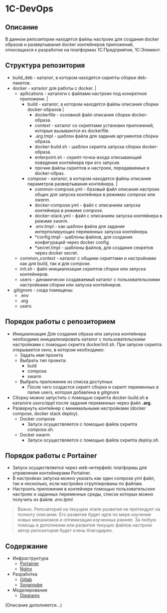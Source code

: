 # 1C-DevOps

## Описание

В данном репозитории находятся файлы настроек для создания docker образов и развертывания docker контейнеров приложений, относящихся к разработке на платформах 1С:Предприятие, 1С:Элемент.

## Структура репозитория

- build_deb - каталог, в котором находятся скрипты сборки deb-пакетов.
- docker - каталог для работы с docker.
  |
  - apllications - каталоги с файлами настроек под конкретное приложени.
    |
    - build - каталог, в котором находятся файлы описания сборки docker-образов
      |
      - dockerfile - основной файл описания сборки docker-образа.
      - context - каталог со скриптами установки приложений, которые вызываются из dockerfile.
      - .arg.tmpl - шаблон файла для задания аргументов сборки образа.
      - docker-build.sh - шаблон скрипта запуска сборки docker-образа.
      - enterpoint.sh - скрипт-точка-входа описывающий поведение контейнерв при его запуске.
      - прочие файлы скриптов и настроек, передаваемые в docker-образ.
    - compose - каталог, в котором находятся файлы описания параметров развертывания контейнера.
      |
      - common-compose.yml - базовый файл описания настроек общих для запуска контейнера в режимах *compose* или *swarm*.
      - docker-compose.yml - файл с описанием запуска контейнера в режиме *compose*.
      - docker-stack.yml - файл с описанием запуска контейнера в режиме *swarm*.
      - .env.tmpl - как шаблон файла для задания интерполирующих переменных запуска контейнера.
      - *config.tmpl - шаблоны файлов, для создания конфигураций через docker config.
      - *secret.tmpl - шаблоны файлов, для создания секретов через docker secret.
  - common_context - каталог с общими скриптами и настройками как для build, так и для compose.
  - init.sh - файл инициализации скриптов сборки или запуска контейнеров.
  - users - динамически создаваемый каталог с пользовательскими настройками сборки или запуска контейнеров.
- .gitignore - сюда помещены:
  - .env
  - .arg
  - users

## Порядок работы с репозиторием

- Инициализация
  Для создания образа или запуска контейнера необходимо инициализировать каталог с пользовательскими настройками с помощью скрипта docker/init.sh.
  При запуске скрипта открывается окно, в котором необходимо:
  - Задать имя проекта
  - Выбрать тип проекта:
    - buld
    - compose
    - swarm
  - Выбрать приложение из списка доступных
    - После чего создастся скрипт сборки и скрипт переменных в папке users, которая добавлена в *gitignore*
- Сборку можно запустить с помощью скрипта docker-build.sh в каталоге *users/appl* после задания переменных через файл **.arg**.
- Развернуть контейнер с минимальными настройками (docker compose, docker stack deploy).
  - Docker compose
    - Запуск осуществляется с помощью файла скрипта *compose.sh*.
  - Docker swarm
    - Запуск осуществляется с помощью файла скрипта *deploy.sh*.

## Порядок работы с Portainer

- Запуск осуществляется через web-интерфейс платформы для управления контейнерами Portainer.
- В настройках запуска можно указать как один compose.yml файл, так и несколько, если настройки сгруппированы по файлам.
- Настроить приложения в контейнере помощью пользовательских настроек и заданных переменных среды, список которых можно получить из файлв *.env.tpml.*

> Важно. Репозиторий на текущем этапе развития не претендует на полноту описания. Его развитие будет идти по мере изучения новых механизмов и оптимизации изученных раннее. За любую помощь в дополнении или развития текущих файлов настроек автор репозитория будет очень благодарен.

## Содержание

- Инфраструктура
  - [Portainer](docker/portainer/README.md)
  - [Nginx](docker/nginx/README.md)
- Разработка
  - [Gitlab](docker/gitlab-ce/README.md)
  - [Sonarqube](docker/sonarqube/README.md)
- Моделирование
  - [Diagrams](docker/diagrams/README.md)

(Описание дополняется...)